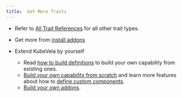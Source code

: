 ```yaml
---
title:  Get More Traits
---
```


* Refer to [All Trait References](./references.md) for all other trait types.

* Get more from [install addons](../../how-to/cli/addon/addon.md)

* Extend KubeVela by yourself

  * Read [how to build definitions](../../platform-engineers/cue/definition-edit.md) to build your own capability from existing ones.
  * [Build your own capability from scratch](../../platform-engineers/cue/advanced.md)
    and learn more features about how to [define custom components](../../platform-engineers/components/custom-component.md).
  * [Build your own addons](../../platform-engineers/addon/intro.md).  